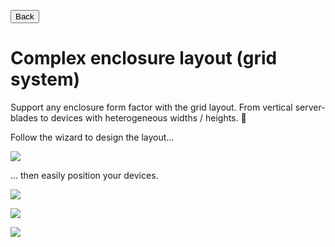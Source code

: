 <button onclick="history.back()">Back</button>

# Complex enclosure layout (grid system)

Support any enclosure form factor with the grid layout. From vertical server-blades to devices with heterogeneous widths / heights. 🤩

Follow the wizard to design the layout...

![](https://github.com/Molkobain/itop-datacenter-view/raw/master/docs/mdv-profeatures-gridlayoutwizard-01.png)

... then easily position your devices.

![](https://github.com/Molkobain/itop-datacenter-view/raw/master/docs/mdv-profeatures-gridlayout-02.png)

![](https://github.com/Molkobain/itop-datacenter-view/raw/master/docs/mdv-profeatures-gridlayout-05.png)

![](https://github.com/Molkobain/itop-datacenter-view/raw/master/docs/mdv-profeatures-gridlayout-06.png)